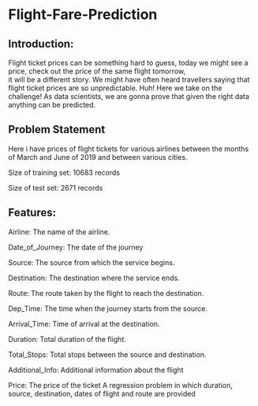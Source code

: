 # Flight-Fare-Prediction
## Introduction:
Flight ticket prices can be something hard to guess, today we might see a price, check out the price of the same flight tomorrow,  
it will be a different story. We might have often heard travellers saying that flight ticket prices are so unpredictable. Huh! Here we take on the challenge! 
As data scientists, we are gonna prove that given the right data anything can be predicted.

## Problem Statement
Here  i have prices of flight tickets for various airlines between the months of March and June of 2019 and between various cities.

Size of training set: 10683 records

Size of test set: 2671 records

## Features:
Airline: The name of the airline.

Date_of_Journey: The date of the journey

Source: The source from which the service begins.

Destination: The destination where the service ends.

Route: The route taken by the flight to reach the destination.

Dep_Time: The time when the journey starts from the source.

Arrival_Time: Time of arrival at the destination.

Duration: Total duration of the flight.

Total_Stops: Total stops between the source and destination.

Additional_Info: Additional information about the flight

Price: The price of the ticket A regression problem in which duration, source, destination, dates of flight and route are provided
